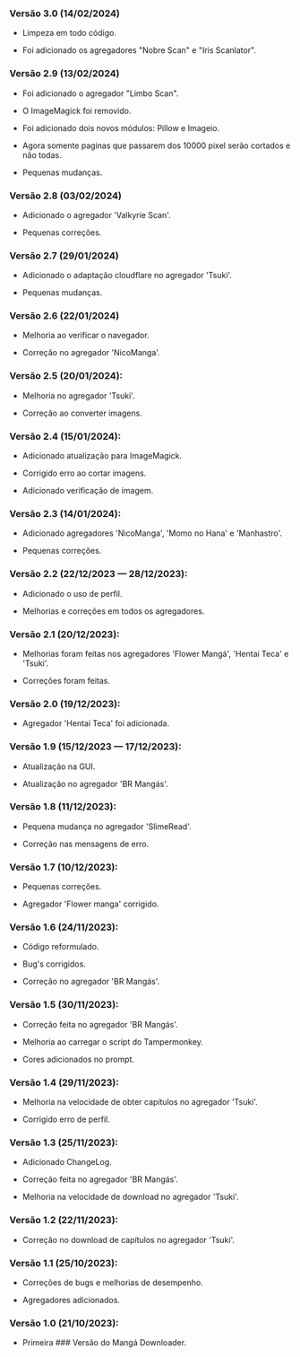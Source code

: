 ### Versão 3.0 (14/02/2024)

- Limpeza em todo código.

- Foi adicionado os agregadores "Nobre Scan" e "Iris Scanlator".

### Versão 2.9 (13/02/2024)

- Foi adicionado o agregador "Limbo Scan".

- O ImageMagick foi removido.

- Foi adicionado dois novos módulos: Pillow e Imageio.

- Agora somente paginas que passarem dos 10000 pixel serão cortados e não todas.

- Pequenas mudanças.

### Versão 2.8 (03/02/2024)

- Adicionado o agregador 'Valkyrie Scan'.

- Pequenas correções.

### Versão 2.7 (29/01/2024)

- Adicionado o adaptação cloudflare no agregador 'Tsuki'.

- Pequenas mudanças.

### Versão 2.6 (22/01/2024)

- Melhoria ao verificar o navegador.

- Correção no agregador 'NicoManga'.

### Versão 2.5 (20/01/2024):

- Melhoria no agregador 'Tsuki'.

- Correção ao converter imagens.

### Versão 2.4 (15/01/2024):

- Adicionado atualização para ImageMagick.

- Corrigido erro ao cortar imagens.

- Adicionado verificação de imagem.

### Versão 2.3 (14/01/2024):

- Adicionado agregadores 'NicoManga', 'Momo no Hana' e 'Manhastro'.

- Pequenas correções.

### Versão 2.2 (22/12/2023 — 28/12/2023):

- Adicionado o uso de perfil.

- Melhorias e correções em todos os agregadores.

### Versão 2.1 (20/12/2023):

- Melhorias foram feitas nos agregadores 'Flower Mangá', 'Hentai Teca' e 'Tsuki'.

- Correções foram feitas.

### Versão 2.0 (19/12/2023):

- Agregador 'Hentai Teca' foi adicionada.

### Versão 1.9 (15/12/2023 — 17/12/2023):

- Atualização na GUI.

- Atualização no agregador 'BR Mangás'.

### Versão 1.8 (11/12/2023):

- Pequena mudança no agregador 'SlimeRead'.

- Correção nas mensagens de erro.

### Versão 1.7 (10/12/2023):

- Pequenas correções.

- Agregador 'Flower manga' corrigido.

### Versão 1.6 (24/11/2023):

- Código reformulado.

- Bug's corrigidos.

- Correção no agregador 'BR Mangás'.

### Versão 1.5 (30/11/2023):

- Correção feita no agregador 'BR Mangás'.

- Melhoria ao carregar o script do Tampermonkey.

- Cores adicionados no prompt.

### Versão 1.4 (29/11/2023):

- Melhoria na velocidade de obter capítulos no agregador 'Tsuki'.

- Corrigido erro de perfil.

### Versão 1.3 (25/11/2023):

- Adicionado ChangeLog.

- Correção feita no agregador 'BR Mangás'.

- Melhoria na velocidade de download no agregador 'Tsuki'.

### Versão 1.2 (22/11/2023):

- Correção no download de capítulos no agregador 'Tsuki'.

### Versão 1.1 (25/10/2023):

- Correções de bugs e melhorias de desempenho.

- Agregadores adicionados.

### Versão 1.0 (21/10/2023):

- Primeira ### Versão do Mangá Downloader.